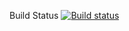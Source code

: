 Build Status
[![Build status](https://devdiv.visualstudio.com/DevDiv/_apis/build/status/Xamarin/Proppy/Xamarin.PropertyEditing.Mac)](https://devdiv.visualstudio.com/DevDiv/_build/latest?definitionId=5330)
